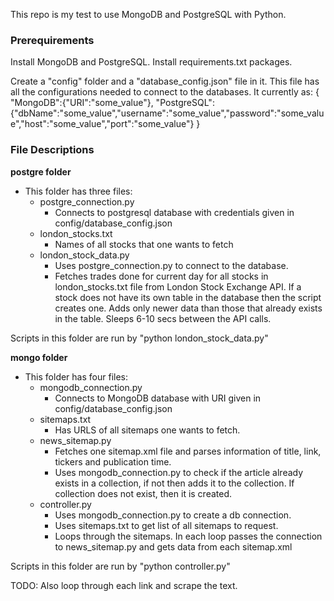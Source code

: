 This repo is my test to use MongoDB and PostgreSQL with Python.

### Prerequirements

Install MongoDB and PostgreSQL.
Install requirements.txt packages.

Create a "config" folder and a "database_config.json" file in it. This file has all the configurations needed to connect to the databases. It currently as:
{
    "MongoDB":{"URI":"some_value"},
    "PostgreSQL":{"dbName":"some_value","username":"some_value","password":"some_value","host":"some_value","port":"some_value"}
}

### File Descriptions

**postgre folder**
- This folder has three files:
    - postgre_connection.py
        - Connects to postgresql database with credentials given in config/database_config.json
    - london_stocks.txt
        - Names of all stocks that one wants to fetch
    - london_stock_data.py
        - Uses postgre_connection.py to connect to the database.
        - Fetches trades done for current day for all stocks in london_stocks.txt file from London Stock Exchange API. If a stock does not have its own table in the database then the script creates one. Adds only newer data than those that already exists in the table. Sleeps 6-10 secs between the API calls.

Scripts in this folder are run by "python london_stock_data.py"

**mongo folder**
- This folder has four files:
    - mongodb_connection.py
        - Connects to MongoDB database with URI given in config/database_config.json
    - sitemaps.txt
        - Has URLS of all sitemaps one wants to fetch.
    - news_sitemap.py
        - Fetches one sitemap.xml file and parses information of title, link, tickers and publication time.
        - Uses mongodb_connection.py to check if the article already exists in a collection, if not then adds it to the collection. If collection does not exist, then it is created.
    - controller.py
        - Uses mongodb_connection.py to create a db connection.
        - Uses sitemaps.txt to get list of all sitemaps to request.
        - Loops through the sitemaps. In each loop passes the connection to news_sitemap.py and gets data from each sitemap.xml

Scripts in this folder are run by "python controller.py"

TODO:
Also loop through each link and scrape the text.